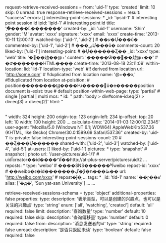request-retrieve-received-sessions =
  from: 'uid-1'
  type: 'created'
  limit: 10
  skip: 0
  unread: true
response-retrieve-received-sessions =
  result: "success"
  errors: []
  interesting-point-sessions:
    * _id: 'ipsid-1' # interesting point session id
      ipid: 'ipid-1' # interesting point id
      title: '֧�ֺ����Ľ�������'
      created-by:
        _id: 'uid-1'
        username: 'Shin'
        gender: 'M'
        avatar: 'xxxx'
        signature: 'xxxx'
        email: 'xxxx'
      create-time: '2013-10-11 12:00:13'
      watched-by: ['uid-1', 'uid-2'] # ��ע�Ự���û�
      commented-by: ['uid-1', 'uid-2'] # ���ۻỰ���û�
      comments-count: 20
      liked-by: ['uid-1']
      interesting-point: # �Ự������Ȥ��
        _id: 'xxxx'
        type: 'web'
        title: '�޷��赲��@+'
        content: '�����Ѿ��޷��赲@+��' # �Ժ�������HTML����
        create-time: '2013-08-18 23:11:09'
        within-location:
          lid: 'lid-1'
          location-type: 'web' #!! derived from location
          url: 'http://some.com' # !!duplicated from location
          name: '@+��ҳ' #!!duplicated from location
          at-poisition: # position��������Ϣ����Ƕ�����û�е�����position document
            is-exist: true # default
            position-within-web-page:
              type: 'partial' # single | partial | multi
              mcs:
                * id: ''
                  path: 'body > div#some-id:eq(2) > div:eq(3) > div:eq(2)'
                  html: "<table></table>"
                  width: 324
                  height: 200
                  origin-top: 123
                  origin-left: 234
                  ip-offset:
                    top: 20
                    left: 10
                    width: 100
                    height: 200
                ... 
              calculate-time: '2014-01-03 12:00:12.2345'
              user-agent: "Mozilla/5.0 (Windows NT 6.1; WOW64) AppleWebKit/537.36 (KHTML, like Gecko) Chrome/30.0.1599.69 Safari/537.36"
        created-by: 'uid-1'
        is-private: false
        interesting-point-sessions-count: 20 # ��Ȥ���Ự������
        shared-with: ['uid-2', 'uid-3']
        watched-by: ['uid-4', 'uid-5']
        at-users: []
        liked-by: ['uid-1']
        pictures:
          * type: 'snapshot' # snapshot | photo
            url: '/user-pictures/uid-1/1' # uidΪcreator��id����ԴΪ��http://at-plus-server/pictures/uid/2
          ...
        reposts:
          * type: 'weibo' # ����SNS������ʱΪweibo
            repost-id: 'xxxx' # ��weibo�ϵ�id�������ڲ�ѯ�ظ���ת��
            url: 'http://weibo.com/xxxx' # repost�ĵ�ַ
          ...
        tags:
          * _id: 'tid-1'
            name: '��ɽ��ѧ'
            alias:  ['�д�', 'Sun yat-san University']
          ...
    ...

retrieve-received-sessions-schema =
  type: 'object'
  additional-properties: false
  properties:
    type:
      description: '表示类型，可以是创建的兴趣点，也可以是关注的兴趣点'
      type: 'string'
      enum: ['all', 'watching', 'created']
      default: 'all'
      required: false
    limit:
      description: '查询数量'
      type: 'number'
      default: 10
      required: false
    skip:
      description: '查询偏移量'
      type: 'number'
      default: 0
      required: false
    from:
      description: '消息发送者的id'
      type: 'string'
      required: false
    unread:
      description: '是否只返回未读'
      type: 'boolean'
      default: false
      required: false

